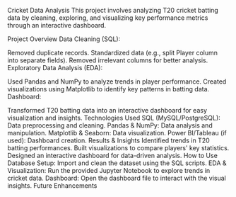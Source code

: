 Cricket Data Analysis
This project involves analyzing T20 cricket batting data by cleaning, exploring, and visualizing key performance metrics through an interactive dashboard.

Project Overview
Data Cleaning (SQL):

Removed duplicate records.
Standardized data (e.g., split Player column into separate fields).
Removed irrelevant columns for better analysis.
Exploratory Data Analysis (EDA):

Used Pandas and NumPy to analyze trends in player performance.
Created visualizations using Matplotlib to identify key patterns in batting data.
Dashboard:

Transformed T20 batting data into an interactive dashboard for easy visualization and insights.
Technologies Used
SQL (MySQL/PostgreSQL): Data preprocessing and cleaning.
Pandas & NumPy: Data analysis and manipulation.
Matplotlib & Seaborn: Data visualization.
Power BI/Tableau (if used): Dashboard creation.
Results & Insights
Identified trends in T20 batting performances.
Built visualizations to compare players' key statistics.
Designed an interactive dashboard for data-driven analysis.
How to Use
Database Setup: Import and clean the dataset using the SQL scripts.
EDA & Visualization: Run the provided Jupyter Notebook to explore trends in cricket data.
Dashboard: Open the dashboard file to interact with the visual insights.
Future Enhancements
